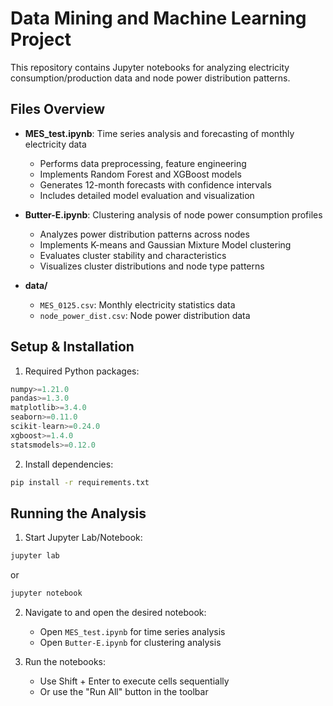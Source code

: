 # Data Mining and Machine Learning Project

This repository contains Jupyter notebooks for analyzing electricity consumption/production data and node power distribution patterns.

## Files Overview

- **MES_test.ipynb**: Time series analysis and forecasting of monthly electricity data
  - Performs data preprocessing, feature engineering
  - Implements Random Forest and XGBoost models
  - Generates 12-month forecasts with confidence intervals
  - Includes detailed model evaluation and visualization

- **Butter-E.ipynb**: Clustering analysis of node power consumption profiles
  - Analyzes power distribution patterns across nodes
  - Implements K-means and Gaussian Mixture Model clustering
  - Evaluates cluster stability and characteristics
  - Visualizes cluster distributions and node type patterns

- **data/**
  - `MES_0125.csv`: Monthly electricity statistics data
  - `node_power_dist.csv`: Node power distribution data

## Setup & Installation

1. Required Python packages:
```python
numpy>=1.21.0
pandas>=1.3.0
matplotlib>=3.4.0
seaborn>=0.11.0
scikit-learn>=0.24.0
xgboost>=1.4.0
statsmodels>=0.12.0
```

2. Install dependencies:
```bash
pip install -r requirements.txt
```

## Running the Analysis

1. Start Jupyter Lab/Notebook:
```bash
jupyter lab
```
or
```bash 
jupyter notebook
```

2. Navigate to and open the desired notebook:
   - Open `MES_test.ipynb` for time series analysis
   - Open `Butter-E.ipynb` for clustering analysis

3. Run the notebooks:
   - Use Shift + Enter to execute cells sequentially
   - Or use the "Run All" button in the toolbar
